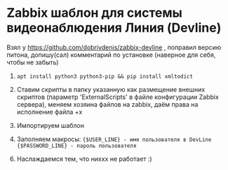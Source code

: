 # Zabbix шаблон для системы видеонаблюдения Линия (Devline)
Взял у https://github.com/dobriydenis/zabbix-devline , поправил версию питона, допишу(сал) комментарий по установке (наверное для себя, чтобы не забыть)

 1.  ```apt install python3 python3-pip && pip install xmltodict```

2) Ставим скрипты в папку указанную как размещение внешних скриптов (параметр 'ExternalScripts' в файле конфигурации Zabbix сервера), меняем хозяина файлов на zabbix, даём права на исполнение файла +x

4) Импортируем шаблон
5) Заполняем макросы: ```{$USER_LINE} - имя пользователя в DevLine 
                         {$PASSWORD_LINE} - пароль пользователя```
6. Наслаждаемся тем, что ниххх не работает :)
